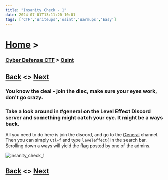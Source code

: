 ```yaml
---
title: "Insanity Check - 1"
date: 2024-07-01T13:11:20-10:01
tags: ['CTF','Writeups','osint','Warmups','Easy']
---
```



# [Home](https://jjolley91.github.io/blog/) >

###  [Cyber Defense CTF](https://jjolley91.github.io/blog/level_effect_cyber_defense_ctf_2024/) >  [Osint](https://jjolley91.github.io/blog/level_effect_cyber_defense_ctf_2024/osint/)

## [Back](https://jjolley91.github.io/blog/level_effect_cyber_defense_ctf_2024/osint/shameless_plug)  <> [Next](https://jjolley91.github.io/blog/level_effect_cyber_defense_ctf_2024/osint/insanity_check_2)

### You know the deal - join the disc, make sure your eyes work, don't go crazy.

### Take a look around in #general on the Level Effect Discord server and something might catch your eye. It might be a ways back.

All you need to do here is join the discord, and go to the [General](https://discord.com/channels/755445294052933632/755447136178405514) channel. Then you can simply ```Ctl+f``` and type ```leveleffect{``` in the search bar. Scrolling down a ways will yield the flag posted by one of the admins.

![insanity_check_1](https://github.com/jjolley91/blog/tree/main/static/le_ctf_24/insanity_check_1.png?raw=true)


## [Back](https://jjolley91.github.io/blog/level_effect_cyber_defense_ctf_2024/osint/shameless_plug)  <> [Next](https://jjolley91.github.io/blog/level_effect_cyber_defense_ctf_2024/osint/insanity_check_2)